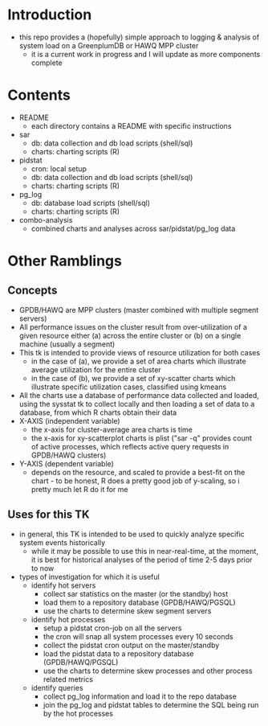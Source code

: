 # Introduction
* this repo provides a (hopefully) simple approach to logging & analysis of system load on a GreenplumDB or HAWQ MPP cluster
  * it is a current work in progress and I will update as more components complete

# Contents
  * README
    * each directory contains a README with specific instructions
  * sar
    * db: data collection and db load scripts (shell/sql)
    * charts: charting scripts (R)
  * pidstat
    * cron: local setup
    * db: data collection and db load scripts (shell/sql)
    * charts: charting scripts (R)
  * pg_log
    * db: database load scripts (shell/sql)
    * charts: charting scripts (R)
  * combo-analysis
    * combined charts and analyses across sar/pidstat/pg_log data

# Other Ramblings
## Concepts
  * GPDB/HAWQ are MPP clusters (master combined with multiple segment servers)
  * All performance issues on the cluster result from over-utilization of a given resource either (a) across the entire cluster or (b) on a single machine (usually a segment)
  * This tk is intended to provide views of resource utilization for both cases
    * in the case of (a), we provide a set of area charts which illustrate average utilization for the entire cluster
    * in the case of (b), we provide a set of xy-scatter charts which illustrate specific utilization cases, classified using kmeans
  * All the charts use a database of performance data collected and loaded, using the sysstat tk to collect locally and then loading a set of data to a database, from which R charts obtain their data
  * X-AXIS (independent variable)
    * the x-axis for cluster-average area charts is time
    * the x-axis for xy-scatterplot charts is plist ("sar -q" provides count of active processes, which reflects active query requests in GPDB/HAWQ clusters)
  * Y-AXIS (dependent variable)
    * depends on the resource, and scaled to provide a best-fit on the chart - to be honest, R does a pretty good job of y-scaling, so i pretty much let R do it for me

## Uses for this TK
  * in general, this TK is intended to be used to quickly analyze specific system events historically
    * while it may be possible to use this in near-real-time, at the moment, it is best for historical analyses of the period of time 2-5 days prior to now
  * types of investigation for which it is useful
    * identify hot servers
      * collect sar statistics on the master (or the standby) host
      * load them to a repository database (GPDB/HAWQ/PGSQL)
      * use the charts to determine skew segment servers
    * identify hot processes
      * setup a pidstat cron-job on all the servers
      * the cron will snap all system processes every 10 seconds
      * collect the pidstat cron output on the master/standby
      * load the pidstat data to a repository database (GPDB/HAWQ/PGSQL)
      * use the charts to determine skew processes and other process related metrics
    * identify queries
      * collect pg_log information and load it to the repo database
      * join the pg_log and pidstat tables to determine the SQL being run by the hot processes

